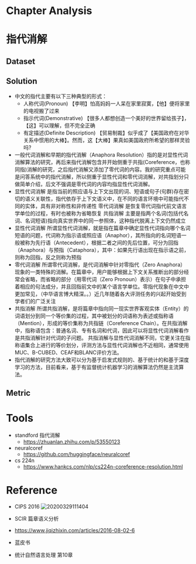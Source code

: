 # Chapter Analysis

# 指代消解
## Dataset
## Solution
+ 中文的指代主要有以下三种典型的形式： 
    + 人称代词(Pronoun)  【李明】怕高妈妈一人呆在家里寂寞，【他】便将家里的电视搬了过来
    + 指示代词(Demonstrative)  【很多人都想创造一个美好的世界留给孩子】，【这】可以理解，但不完全正确  
    + 有定描述(Definite Description)  【贸易制裁】似乎成了【美国政府在对华关系中惯用的大棒】。然而，这【大棒】果真如美国政府所希望的那样灵验吗?
+ 一般代词消解和早期的指代消解（Anaphora Resolution）指的是对显性代词消解算法的研究，再后来指代消解包含并开始侧重于共指(Coreference，也称同指)消解的研究，之后指代消解又添加了零代词的内容。我的研究重点可能是问答系统中的指代消解，所以侧重于显性代词和零代词消解，对共指划分只做简单介绍，后文不强调是零代词的内容均指显性代词消解。
+ 显性代词消解 是指当前的照应语与上下文出现的词、短语或句子(句群)存在密切的语义关联性，指代依存于上下文语义中，在不同的语言环境中可能指代不同的实体，具有非对称性和非传递性  零代词消解 是恢复零代词指代前文语言学单位的过程，有时也被称为省略恢复  共指消解 主要是指两个名词(包括代名词、名词短语)指向真实世界中的同一参照体，这种指代脱离上下文仍然成立
+ 显性代词消解 所谓显性代词消解，就是指在篇章中确定显性代词指向哪个名词短语的问题，代词称为指示语或照应语（Anaphor），其所指向的名词短语一般被称为先行语（Antecedent），根据二者之间的先后位置，可分为回指（Anaphora）与预指（Cataphora），其中：如果先行语出现在指示语之前，则称为回指，反之则称为预指
+ 零代词消解 所谓零代词消解，是代词消解中针对零指代（Zero Anaphora）现象的一类特殊的消解。在篇章中，用户能够根据上下文关系推断出的部分经常会省略，而省略的部分（用零代词（Zero Pronoun）表示）在句子中承担着相应的句法成分，并且回指前文中的某个语言学单位。零指代现象在中文中更加常见，（中华语言博大精深。。）近几年随着各大评测任务的兴起开始受到学者们的广泛关注
+ 共指消解 所谓共指消解，是将篇章中指向同一现实世界客观实体（Entity）的词语划分到同一个等价集的过程，其中被划分的词语称为表述或指称语（Mention），形成的等价集称为共指链（Coreference Chain）。在共指消解中，指称语包含：普通名词、专有名词和代词，因此可以将显性代词消解看作是共指消解针对代词的子问题。  共指消解与显性代词消解不同，它更关注在指称语集合上进行的等价划分，评测方法与显性代词消解也不近相同，通常使用MUC、B-CUBED、CEAF和BLANC评价方法。
+ 指代消解的研究方法大致可以分为基于启发式规则的、基于统计的和基于深度学习的方法，目前看来，基于有监督统计机器学习的消解算法仍然是主流算法。
## Metric 

# Tools
+ standford 指代消解
    + https://zhuanlan.zhihu.com/p/53550123
+ neuralcoref
    + https://github.com/huggingface/neuralcoref
+ cs 224n
    + https://www.hankcs.com/nlp/cs224n-coreference-resolution.html

# Reference 
+ CIPS 2016
![20200329111404](https://blog-picture-new.oss-cn-beijing.aliyuncs.com/nlu/20200329111404.png)

+ SCIR 篇章语义分析
+ https://www.jiqizhixin.com/articles/2016-08-02-6

+ 蓝皮书

+ 统计自然语言处理 第10章